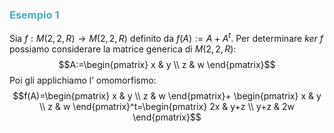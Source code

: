### <font color="#4bacc6">Esempio 1</font>

Sia $f:M(2,2,R)\to M(2,2,R)$ definito da $f(A):=A+A^t$.
Per determinare $ker\ f$ possiamo considerare la matrice generica di $M(2,2,R)$:
$$A:=\begin{pmatrix}
x & y \\
z & w
\end{pmatrix}$$
Poi gli applichiamo l’ omomorfismo:
$$f(A)=\begin{pmatrix}
x & y \\
z & w
\end{pmatrix}+
\begin{pmatrix}
x & y \\
z & w
\end{pmatrix}^t=\begin{pmatrix}
2x & y+z \\
y+z & 2w
\end{pmatrix}$$
